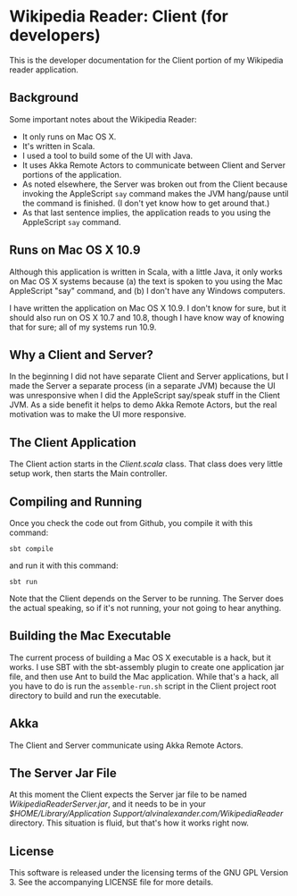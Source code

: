 Wikipedia Reader: Client (for developers)
=========================================

This is the developer documentation for the Client portion
of my Wikipedia reader application.

Background
----------

Some important notes about the Wikipedia Reader:

* It only runs on Mac OS X.
* It's written in Scala.
* I used a tool to build some of the UI with Java.
* It uses Akka Remote Actors to communicate between
  Client and Server portions of the application.
* As noted elsewhere, the Server was broken out from
  the Client because invoking the AppleScript `say`
  command makes the JVM hang/pause until the command
  is finished. (I don't yet know how to get around 
  that.)
* As that last sentence implies, the application reads
  to you using the AppleScript `say` command.

Runs on Mac OS X 10.9
---------------------

Although this application is written in Scala, with a little
Java, it only works on Mac OS X systems because (a) the text 
is spoken to you using the Mac AppleScript "say" command, 
and (b) I don't have any Windows computers.

I have written the application on Mac OS X 10.9. I don't know
for sure, but it should also run on OS X 10.7 and 10.8, though
I have know way of knowing that for sure; all of my systems run
10.9.

Why a Client and Server?
------------------------

In the beginning I did not have separate Client and Server
applications, but I made the Server a separate process (in a 
separate JVM) because the UI was unresponsive when I did the 
AppleScript say/speak stuff in the Client JVM. As a side 
benefit it helps to demo Akka Remote Actors, but the real 
motivation was to make the UI more responsive.

The Client Application
----------------------

The Client action starts in the _Client.scala_ class. That class
does very little setup work, then starts the Main controller.

Compiling and Running
---------------------

Once you check the code out from Github, you compile it with
this command:

    sbt compile

and run it with this command:

    sbt run

Note that the Client depends on the Server to be running. The Server
does the actual speaking, so if it's not running, your not going
to hear anything.

Building the Mac Executable
---------------------------

The current process of building a Mac OS X executable is a hack, but
it works. I use SBT with the sbt-assembly plugin to create one
application jar file, and then use Ant to build the Mac application.
While that's a hack, all you have to do is run the `assemble-run.sh`
script in the Client project root directory to build and run the
executable.

Akka
----

The Client and Server communicate using Akka Remote Actors.

The Server Jar File
-------------------

At this moment the Client expects the Server jar file to be named
_WikipediaReaderServer.jar_, and it needs to be in your 
_$HOME/Library/Application Support/alvinalexander.com/WikipediaReader_
directory. This situation is fluid, but that's how it works right now.

License
-------

This software is released under the licensing terms of the 
GNU GPL Version 3. See the accompanying LICENSE file for more
details.















